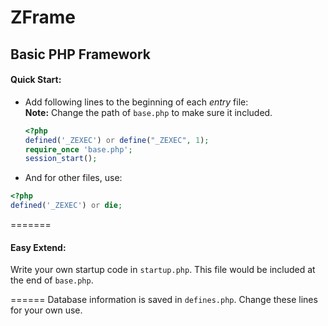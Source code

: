 # ZFrame
## Basic PHP Framework


#### Quick Start:
* Add following lines to the beginning of each *entry* file:  
  **Note:** Change the path of `base.php` to make sure it included.  
  ```php
  <?php
  defined('_ZEXEC') or define("_ZEXEC", 1);
  require_once 'base.php';
  session_start();
  ```
  
* And for other files, use:
```php
<?php
defined('_ZEXEC') or die;
```

=======
#### Easy Extend:
Write your own startup code in `startup.php`. This file would be included at the end of `base.php`.

======
Database information is saved in `defines.php`. Change these lines for your own use.

